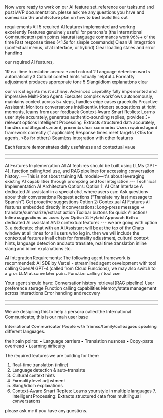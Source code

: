 Now were ready to work on our AI feature set. reference our tasks.md and post MVP documentation. please ask me any questions you have and summarize the architecture plan on how to best build this out

requirements
All 5 required AI features implemented and working excellently
Features genuinely useful for persona's (the International Communicator) pain points
Natural language commands work 96%+ of the time
Fast response times (<1.5s for simple commands)
Clean UI integration (contextual menus, chat interface, or hybrid)
Clear loading states and error handling

our required AI features, 

1R eal-time translation accurate and natural
2 Language detection works automatically
3 Cultural context hints actually helpful
4 Formality adjustment produces appropriate tone
5 Slang/idiom explanations clear

our vercel agents must achieve:
Advanced capability fully implemented and impressive
Multi-Step Agent: Executes complex workflows autonomously, maintains context across 5+ steps, handles edge cases gracefully
Proactive Assistant: Monitors conversations intelligently, triggers suggestions at right moments, learns from user feedback
Context-Aware Smart Replies: Learns user style accurately, generates authentic-sounding replies, provides 3+ relevant options
Intelligent Processing: Extracts structured data accurately, handles multilingual content, presents clear summaries
Uses required agent framework correctly (if applicable)
Response times meet targets (<15s for agents, <8s for others)
Seamless integration with other features

 Each feature demonstrates daily usefulness and contextual value

----
----
AI Features Implementation
All AI features should be built using LLMs (GPT-4), function calling/tool use, and RAG pipelines for accessing conversation history. ---This is not about training ML models—it's about leveraging existing AI capabilities through prompting and tool integration.---
Technical Implementation
AI Architecture Options:
Option 1: AI Chat Interface A dedicated AI assistant in a special chat where users can:
Ask questions about their conversations
Request actions ("Translate my last message to Spanish")
Get proactive suggestions
Option 2: Contextual AI Features AI features embedded directly in conversations:
Long-press message → translate/summarize/extract action
Toolbar buttons for quick AI actions
Inline suggestions as users type
Option 3: Hybrid Approach Both a dedicated AI assistant AND contextual features
--- we are going with option 3. a dedicated chat  with an AI Assistant will be at the top of the Chats window at all times for all users who log in.
then we will include the contextual features in all chats for formality adjustment, cultural context hints, language detection and auto translate, real time translation inline, slang and idiom explanations etc.

AI Integration Requirements:
The following agent framework is recommended:
AI SDK by Vercel - streamlined agent development with tool calling
OpenAI GPT-4 (called from Cloud Functions), we may also switch to a grok LLM at some later point.
Function calling / tool use

Your agent should have:
Conversation history retrieval (RAG pipeline)
User preference storage
Function calling capabilities
Memory/state management across interactions
Error handling and recovery

-------
-------

We are designing this to help a persona called the International Communicator, this is our main user base

International Communicator
People with friends/family/colleagues speaking different languages.

their pain points:
• Language barriers 
• Translation nuances 
• Copy-paste overhead 
• Learning difficulty

The required features we are building for them:
1. Real-time translation (inline) 
2. Language detection & auto-translate 
3. Cultural context hints 
4. Formality level adjustment 
5. Slang/idiom explanations
6. Context-Aware Smart Replies: Learns your style in multiple languages  7. Intelligent Processing: Extracts structured data from multilingual conversations

please ask me if you have any questions. 